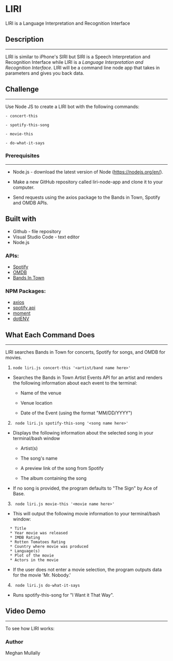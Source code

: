# LIRI

LIRI is a Language Interpretation and Recognition Interface 

## Description
------
LIRI is similar to iPhone's SIRI but SIRI is a Speech Interpretation and Recognition Interface while LIRI is a *Language Interpretation and Recognition Interface*. LIRI will be a command line node app that takes in parameters and gives you back data.

## Challenge 
------
Use Node JS to create a LIRI bot with the following commands:

```
- concert-this
```
```
- spotify-this-song
```
```
- movie-this
```
```
- do-what-it-says
```
### Prerequisites
 ------
 - Node.js - download the latest version of Node (https://nodejs.org/en/).

- Make a new GitHub repository called liri-node-app and clone it to your computer.

- Send requests using the axios package to the Bands in Town, Spotify and OMDB APIs.


## Built with 
- Github - file repository 
- Visual Studio Code - text editor 
- Node.js 

### APIs:

- [Spotify](https://developer.spotify.com/)
- [OMDB](http://www.omdbapi.com)
- [Bands In Town](http://www.artists.bandsintown.com/bandsintown-api)


### NPM Packages:

- [axios](https://www.npmjs.com/package/axios)
- [spotify api](https://www.npmjs.com/package/node-spotify-api)
- [moment](https://www.npmjs.com/package/moment)
- [dotENV](https://www.npmjs.com/package/dotenv)


## What Each Command Does 
------
LIRI searches Bands in Town for concerts, Spotify for songs, and OMDB for movies.

1. ``` node liri.js concert-this '<artist/band name here>' ```

* Searches the Bands in Town Artist Events API for an artist and renders the following information about each event to the terminal:

  * Name of the venue

  * Venue location

  * Date of the Event (using the format "MM/DD/YYYY")

2. ``` node liri.js spotify-this-song '<song name here>'```

* Displays the following information about the selected song in your terminal/bash window

  * Artist(s)

  * The song's name

  * A preview link of the song from Spotify

  * The album containing the song

* If no song is provided, the program defaults to "The Sign" by Ace of Base.

3. ``` node liri.js movie-this '<movie name here>'```

* This will output the following movie information to your terminal/bash window:
```
  * Title
  * Year movie was released
  * IMDB Rating
  * Rotten Tomatoes Rating
  * Country where movie was produced
  * Language(s)
  * Plot of the movie
  * Actors in the movie
  ```
  
* If the user does not enter a movie selection, the program outputs data for the movie 'Mr. Nobody.'

4. ``` node liri.js do-what-it-says```

 * Runs spotify-this-song for "I Want it That Way".



## Video Demo
------
To see how LIRI works: 



 ### Author 

 Meghan Mullally